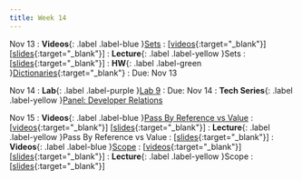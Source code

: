 ```yaml
---
title: Week 14
---
```


Nov 13
: **Videos**{: .label .label-blue }[Sets](https://edstem.org/us/courses/41289/lessons/71310)
  : \[[videos](https://www.youtube.com/playlist?list=PLWGqLlpet_GSZb8tV2DlRWqT7_ntcsBDp){:target="_blank"}\] \[[slides](https://docs.google.com/presentation/d/1Jo9gihNBcD4hvcLnPbjJ7hp-N-vbWMou54tTirwJXVM){:target="_blank"}\]
: **Lecture**{: .label .label-yellow }Sets
  : \[[slides](https://docs.google.com/presentation/d/1FQep0vbCsnb447owbrnC2u518uOXBnRMVxa7NPAKSIE){:target="_blank"}\]
: **HW**{: .label .label-green }[Dictionaries](){:target="_blank"}
  : Due: Nov 13

Nov 14
: **Lab**{: .label .label-purple }[Lab 9](https://edstem.org/us/courses/41289/lessons/80902)
  : Due: Nov 14
: **Tech Series**{: .label .label-yellow }[Panel: Developer Relations](https://edstem.org/us/courses/41289/lessons/80899)

Nov 15
: **Videos**{: .label .label-blue }[Pass By Reference vs Value](https://edstem.org/us/courses/41289/lessons/71309)
  : \[[videos](https://youtube.com/playlist?list=PLWGqLlpet_GRSPMBFaEh_6njQax8YoSFw){:target="_blank"}\] \[[slides](https://docs.google.com/presentation/d/1esFdud7MBnqvRNiirW3c-uBV3AZ6HIPCu7o_auQ6aP8){:target="_blank"}\]
: **Lecture**{: .label .label-yellow }Pass By Reference vs Value
  : \[[slides](https://docs.google.com/presentation/d/1f6asnSxjVwYz3UC938rOO__XCzF-TNHmw4dFxCc48Zw){:target="_blank"}\]
: **Videos**{: .label .label-blue }[Scope](https://edstem.org/us/courses/41289/lessons/71307)
  : \[[videos](https://youtube.com/playlist?list=PLWGqLlpet_GQhTVKDvha_btWFu__KgoHt){:target="_blank"}\] \[[slides](https://docs.google.com/presentation/d/18Kr_WBm3xgmNK333EBgNApLFyAL37cgREsTHzjKJTf0){:target="_blank"}\]
: **Lecture**{: .label .label-yellow }Scope
  : \[[slides](https://docs.google.com/presentation/d/1p4a4zk67Y9HuOKqRnGWmNVJhU-vXgn1MUZ13FMrcGW8){:target="_blank"}\]
